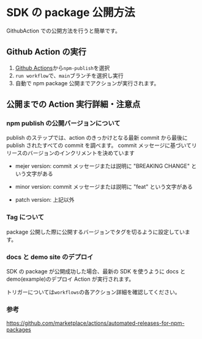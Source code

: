 # SDK の package 公開方法

GithubAction での公開方法を行うと簡単です。

## Github Action の実行

1. [Github Actions](https://github.com/KyuzanInc/mint-sdk-js/actions)から`npm-publish`を選択
2. `run workflow`で、`main`ブランチを選択し実行
3. 自動で npm package 公開までアクションが実行されます。

## 公開までの Action 実行詳細・注意点

### npm publish の公開バージョンについて

publish のステップでは、action のきっかけとなる最新 commit から最後に publish されたすべての commit を調べます。
commit メッセージに基づいてリリースのバージョンのインクリメントを決めています

- mejer version: commit メッセージまたは説明に "BREAKING CHANGE" という文字がある

- minor version: commit メッセージまたは説明に "feat" という文字がある

- patch version: 上記以外

### Tag について

package 公開した際に公開するバージョンでタグを切るように設定しています。

### docs と demo site のデプロイ

SDK の package が公開成功した場合、最新の SDK を使うように docs と demo(example)のデプロイ Action が実行されます。

トリガーについては`workflows`の各アクション詳細を確認してください。

### 参考

https://github.com/marketplace/actions/automated-releases-for-npm-packages
